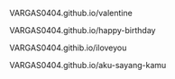 VARGAS0404.github.io/valentine

VARGAS0404.github.io/happy-birthday

VARGAS0404.githib.io/iloveyou

VARGAS0404.github.io/aku-sayang-kamu
